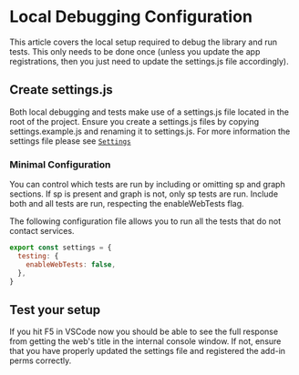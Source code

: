 # Local Debugging Configuration

This article covers the local setup required to debug the library and run tests. This only needs to be done once (unless you update the app registrations, then you just need to update the settings.js file accordingly).

## Create settings.js

Both local debugging and tests make use of a settings.js file located in the root of the project. Ensure you create a settings.js files by copying settings.example.js and renaming it to settings.js.
For more information the settings file please see [`Settings`](./settings.md)

### Minimal Configuration

You can control which tests are run by including or omitting sp and graph sections. If sp is present and graph is not, only sp tests are run. Include both and all tests are run, respecting the enableWebTests flag.

The following configuration file allows you to run all the tests that do not contact services.

```js
export const settings = {
  testing: {
    enableWebTests: false,
  },
}
```

## Test your setup

If you hit F5 in VSCode now you should be able to see the full response from getting the web's title in the internal console window. If not, ensure that you have properly updated the settings file and registered the add-in perms correctly.
